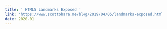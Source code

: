 ```yaml
---
title: ' HTML5 Landmarks Exposed '
link: 'https://www.scottohara.me/blog/2019/04/05/landmarks-exposed.html'
date: 2020-01
---
```



